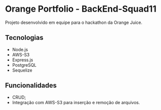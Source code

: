 # Orange Portfolio - BackEnd-Squad11

Projeto desenvolvido em equipe para o hackathon da Orange Juice.

## Tecnologias

- Node.js
- AWS-S3
- Express.js
- PostgreSQL
- Sequelize

## Funcionalidades
- CRUD;
- Integração com AWS-S3 para inserção e remoção de arquivos.
